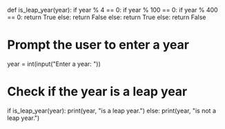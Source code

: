 def is_leap_year(year):
    if year % 4 == 0:
        if year % 100 == 0:
            if year % 400 == 0:
                return True
            else:
                return False
        else:
            return True
    else:
        return False

# Prompt the user to enter a year
year = int(input("Enter a year: "))

# Check if the year is a leap year
if is_leap_year(year):
    print(year, "is a leap year.")
else:
    print(year, "is not a leap year.")
